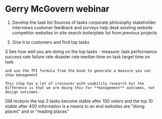 # Gerry McGovern webinar

1. Develop the task list
	Sources of tasks
		corporate philosophy
		stakeholder interviews
		customer feedback and surveys
		help desk
		existing website
		competitor websites
		in-site search
		boilerplate list from previous projects

2. Give it to customers and find top tasks

3 See how well you are doing on the top tasks - measure: 
	task performance
	success rate
	failure rate
	disaster rate
	median time on task
	target time on task

	and use the TPI formula from the book to generate a measure you can show management

	This step has a lot of crossover with usability research but the difference is that we are doing this for **management** outcomes, not design outcomes.

GM reckons the top 3 tasks become stable after 100 voters and the top 10 stable after 400
	information is a means to an end
	websites are "doing places" and or "reading places"